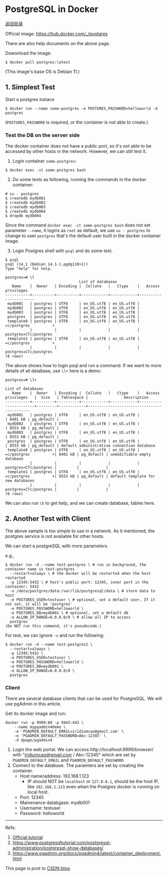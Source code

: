# PostgreSQL in Docker

[返回目录](index.md)

Official image: https://hub.docker.com/_/postgres

There are also help documents on the above page.

Dowonload the image:

``$ docker pull postgres:latest``

(This image's base OS is Debian 11.)

## 1. Simplest Test

Start a postgres instace

``$ docker run --name some-postgres -e POSTGRES_PASSWORD=helloworld -d postgres``

(`POSTGRES_PASSWORD` is required, or the container is not able to create.)

### Test the DB on the server side

The docker container does not have a public port, so it's not able to be accessed by other hosts in the network. However, we can still test it.

1. Login container `some-postgres`:

``$ docker exec -it some-postgres bash``

2. Do some tests as following, running the commands in the docker container:

```text
# su - postgres
$ createdb mydb001 
$ createdb mydb002
$ createdb mydb003 
$ createdb mydb004
$ dropdb mydb004
```

Since the command `docker exec -it some-postgres bash` does not set parameter `--name`, it logins as `root` as default, we use `su - postgres` to change to user `postgres` that's the default user built in the docker container image.

3. Login Postgres shell with ``psql`` and do some test.

```text
$ psql
psql (14.1 (Debian 14.1-1.pgdg110+1))
Type "help" for help.

postgres=# \l
                                 List of databases
   Name    |  Owner   | Encoding |  Collate   |   Ctype    |   Access privileges   
-----------+----------+----------+------------+------------+-----------------------
 mydb001   | postgres | UTF8     | en_US.utf8 | en_US.utf8 | 
 mydb002   | postgres | UTF8     | en_US.utf8 | en_US.utf8 | 
 mydb003   | postgres | UTF8     | en_US.utf8 | en_US.utf8 | 
 postgres  | postgres | UTF8     | en_US.utf8 | en_US.utf8 | 
 template0 | postgres | UTF8     | en_US.utf8 | en_US.utf8 | =c/postgres          +
           |          |          |            |            | postgres=CTc/postgres
 template1 | postgres | UTF8     | en_US.utf8 | en_US.utf8 | =c/postgres          +
           |          |          |            |            | postgres=CTc/postgres
(6 rows)

```

The above shows how to login psql and run a command. If we want to more details of all database, use `\l+` here is a demo:

```text
postgres=# \l+
                                                                   List of databases
   Name    |  Owner   | Encoding |  Collate   |   Ctype    |   Access privileges   |  Size   | Tablespace |                Description                 
-----------+----------+----------+------------+------------+-----------------------+---------+------------+--------------------------------------------
 mydb001   | postgres | UTF8     | en_US.utf8 | en_US.utf8 |                       | 8401 kB | pg_default | 
 mydb002   | postgres | UTF8     | en_US.utf8 | en_US.utf8 |                       | 8553 kB | pg_default | 
 mydb003   | postgres | UTF8     | en_US.utf8 | en_US.utf8 |                       | 8553 kB | pg_default | 
 postgres  | postgres | UTF8     | en_US.utf8 | en_US.utf8 |                       | 8553 kB | pg_default | default administrative connection database
 template0 | postgres | UTF8     | en_US.utf8 | en_US.utf8 | =c/postgres          +| 8401 kB | pg_default | unmodifiable empty database
           |          |          |            |            | postgres=CTc/postgres |         |            | 
 template1 | postgres | UTF8     | en_US.utf8 | en_US.utf8 | =c/postgres          +| 8553 kB | pg_default | default template for new databases
           |          |          |            |            | postgres=CTc/postgres |         |            | 
(6 rows)

```

We can also run `\h` to get help, and we can create database, tables here.

## 2. Another Test with Client

The above sample is too simple to use in a network. As it mentioned, the postgres service is not avaliable for other hosts.

We can start a postgreSQL with more parameters.

e.g.,

```text
$ docker run -d --name test-postgres \ # run in background, the container name is test-postgres
  --restart=always \ # the docker will be restarted when the host restarted
  -p 12345:5432 \ # host's public port: 12345, inner port in the container: 5432
  -v /data/postgres/data:/var/lib/postgresql/data \ # store data to host
  -e POSTGRES_USER=testuser \ # optional, set a default user. If it not set, it will be 'postgres'
  -e POSTGRES_PASSWORD=helloworld \
  -e POSTGRES_DB=mydb001 \ # optional, set a default db
  -e ALLOW_IP_RANGE=0.0.0.0/0 \ # allow all IP to access
  postgres
(Do NOT run this command, it's pseudocode.)
```
For test, we can ignore `-v` and run the following:

```text
$ docker run -d --name test-postgres2 \
  --restart=always \
  -p 12345:5432 \
  -e POSTGRES_USER=testuser \
  -e POSTGRES_PASSWORD=helloworld \
  -e POSTGRES_DB=mydb001 \
  -e ALLOW_IP_RANGE=0.0.0.0/0 \
  postgres
```

### Client

There are several database clients that can be used for PostgreSQL. We will use pgAdmin in this article.

Get its docker image and run:

```text
docker run -p 9999:80 -p 9443:443 \
    --name mypgadmin4demo \
    -e 'PGADMIN_DEFAULT_EMAIL=iridiumcao@gmail.com' \
    -e 'PGADMIN_DEFAULT_PASSWORD=Abc-12345' \
    -d dpage/pgadmin4
```

1. Login the web portal. We can access http://localhost:9999/browser/ with "iridiumcao@gmail.com / Abc-12345" which are set by `PGADMIN_DEFAULT_EMAIL` and `PGADMIN_DEFAULT_PASSWORD`
2. Connect to the database. The paramters are set by creating the container.
   * Host name/address: 192.168.1.123
      * IP should NOT be `localhost` or `127.0.0.1`, should be the host IP, like `192.168.1.123` even when the Postgres docker is running on local host.
   * Port: 12345
   * Mainenance databgase: mydb001
   * Username: testuser
   * Password: helloworld

---

Refs:

1. [Official tutorial](https://www.postgresql.org/docs/current/tutorial.html)
2. <https://www.postgresqltutorial.com/postgresql-administration/postgresql-show-databases/>
3. <https://www.pgadmin.org/docs/pgadmin4/latest/container_deployment.html>

This page is post to [CSDN blog](https://blog.csdn.net/caoi/article/details/127220331).